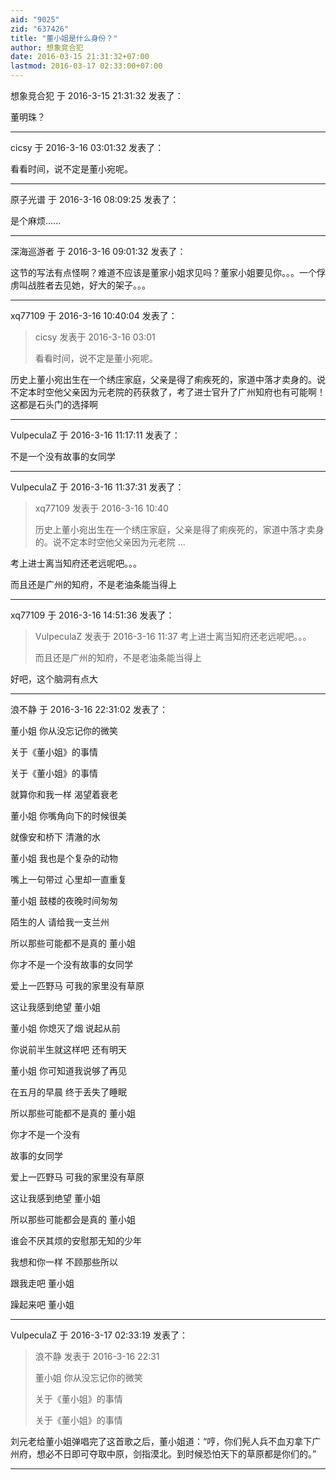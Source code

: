 ```yaml
---
aid: "9025"
zid: "637426"
title: "董小姐是什么身份？"
author: 想象竞合犯
date: 2016-03-15 21:31:32+07:00
lastmod: 2016-03-17 02:33:00+07:00
---
```


想象竞合犯 于 2016-3-15 21:31:32 发表了：

董明珠？

---

cicsy 于 2016-3-16 03:01:32 发表了：

看看时间，说不定是董小宛呢。

---

原子光谱 于 2016-3-16 08:09:25 发表了：

是个麻烦......

---

深海巡游者 于 2016-3-16 09:01:32 发表了：

这节的写法有点怪啊？难道不应该是董家小姐求见吗？董家小姐要见你。。。一个俘虏叫战胜者去见她，好大的架子。。。

---

xq77109 于 2016-3-16 10:40:04 发表了：

> cicsy 发表于 2016-3-16 03:01
>
> 看看时间，说不定是董小宛呢。

历史上董小宛出生在一个绣庄家庭，父亲是得了痢疾死的，家道中落才卖身的。说不定本时空他父亲因为元老院的药获救了，考了进士官升了广州知府也有可能啊！这都是石头门的选择啊

---

VulpeculaZ 于 2016-3-16 11:17:11 发表了：

不是一个没有故事的女同学

---

VulpeculaZ 于 2016-3-16 11:37:31 发表了：

> xq77109 发表于 2016-3-16 10:40
>
> 历史上董小宛出生在一个绣庄家庭，父亲是得了痢疾死的，家道中落才卖身的。说不定本时空他父亲因为元老院 ...

考上进士离当知府还老远呢吧。。。

而且还是广州的知府，不是老油条能当得上

---

xq77109 于 2016-3-16 14:51:36 发表了：

> VulpeculaZ 发表于 2016-3-16 11:37 考上进士离当知府还老远呢吧。。。
>
> 而且还是广州的知府，不是老油条能当得上

好吧，这个脑洞有点大

---

浪不静 于 2016-3-16 22:31:02 发表了：

董小姐 你从没忘记你的微笑

关于《董小姐》的事情

关于《董小姐》的事情

就算你和我一样 渴望着衰老

董小姐 你嘴角向下的时候很美

就像安和桥下 清澈的水

董小姐 我也是个复杂的动物

嘴上一句带过 心里却一直重复

董小姐 鼓楼的夜晚时间匆匆

陌生的人 请给我一支兰州

所以那些可能都不是真的 董小姐

你才不是一个没有故事的女同学

爱上一匹野马 可我的家里没有草原

这让我感到绝望 董小姐

董小姐 你熄灭了烟 说起从前

你说前半生就这样吧 还有明天

董小姐 你可知道我说够了再见

在五月的早晨 终于丢失了睡眠

所以那些可能都不是真的 董小姐

你才不是一个没有

故事的女同学

爱上一匹野马 可我的家里没有草原

这让我感到绝望 董小姐

所以那些可能都会是真的 董小姐

谁会不厌其烦的安慰那无知的少年

我想和你一样 不顾那些所以

跟我走吧 董小姐

躁起来吧 董小姐

---

VulpeculaZ 于 2016-3-17 02:33:19 发表了：

> 浪不静 发表于 2016-3-16 22:31
>
> 董小姐 你从没忘记你的微笑
>
> 关于《董小姐》的事情
>
> 关于《董小姐》的事情

刘元老给董小姐弹唱完了这首歌之后，董小姐道：“哼，你们髡人兵不血刃拿下广州府，想必不日即可夺取中原，剑指漠北。到时候恐怕天下的草原都是你们的。”

---
